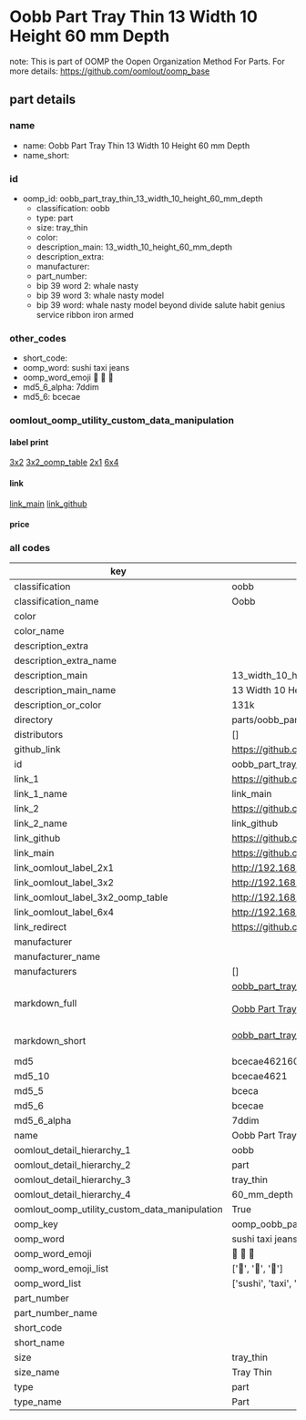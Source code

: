 # Oobb Part Tray Thin 13 Width 10 Height 60 mm Depth  

note: This is part of OOMP the Oopen Organization Method For Parts. For more details: https://github.com/oomlout/oomp_base

##  part details
  







### name
* name: Oobb Part Tray Thin 13 Width 10 Height 60 mm Depth
* name_short: 
### id
* oomp_id: oobb_part_tray_thin_13_width_10_height_60_mm_depth
  * classification: oobb
  * type: part
  * size: tray_thin
  * color: 
  * description_main: 13_width_10_height_60_mm_depth
  * description_extra: 
  * manufacturer: 
  * part_number: 
  * bip 39 word 2: whale nasty
  * bip 39 word 3: whale nasty model
  * bip 39 word: whale nasty model beyond divide salute habit genius service ribbon iron armed

### other_codes
* short_code: 
* oomp_word: sushi taxi jeans
* oomp_word_emoji :sushi: :taxi: :jeans:
* md5_6_alpha: 7ddim
* md5_6: bcecae






### oomlout_oomp_utility_custom_data_manipulation
#### label print
[3x2](http://192.168.1.245:1112/?label=oomp%207ddim)
[3x2_oomp_table](http://192.168.1.108:1112/?label=oomp%207ddim)
[2x1](http://192.168.1.242:1112/?label=oomp%207ddim)
[6x4](http://192.168.1.55:1112/?label=oomp%207ddim)    

#### link

[link_main](https://github.com/oomlout/oomlout_oomp_version_1_messy/tree/main/parts/oobb_part_tray_thin_13_width_10_height_60_mm_depth) [link_github](https://github.com/oomlout/oomlout_oomp_version_1_messy/tree/main/parts/oobb_part_tray_thin_13_width_10_height_60_mm_depth)                             

#### price







### all codes 
| key | value |  
| --- | --- |  
| classification | oobb |  
| classification_name | Oobb |  
| color |  |  
| color_name |  |  
| description_extra |  |  
| description_extra_name |  |  
| description_main | 13_width_10_height_60_mm_depth |  
| description_main_name | 13 Width 10 Height 60 mm Depth |  
| description_or_color | 131k |  
| directory | parts/oobb_part_tray_thin_13_width_10_height_60_mm_depth |  
| distributors | [] |  
| github_link | https://github.com/oomlout/oomlout_oomp_part_src/tree/main/parts/oobb_part_tray_thin_13_width_10_height_60_mm_depth |  
| id | oobb_part_tray_thin_13_width_10_height_60_mm_depth |  
| link_1 | https://github.com/oomlout/oomlout_oomp_version_1_messy/tree/main/parts/oobb_part_tray_thin_13_width_10_height_60_mm_depth |  
| link_1_name | link_main |  
| link_2 | https://github.com/oomlout/oomlout_oomp_version_1_messy/tree/main/parts/oobb_part_tray_thin_13_width_10_height_60_mm_depth |  
| link_2_name | link_github |  
| link_github | https://github.com/oomlout/oomlout_oomp_version_1_messy/tree/main/parts/oobb_part_tray_thin_13_width_10_height_60_mm_depth |  
| link_main | https://github.com/oomlout/oomlout_oomp_version_1_messy/tree/main/parts/oobb_part_tray_thin_13_width_10_height_60_mm_depth |  
| link_oomlout_label_2x1 | http://192.168.1.242:1112/?label=oomp%207ddim |  
| link_oomlout_label_3x2 | http://192.168.1.245:1112/?label=oomp%207ddim |  
| link_oomlout_label_3x2_oomp_table | http://192.168.1.108:1112/?label=oomp%207ddim |  
| link_oomlout_label_6x4 | http://192.168.1.55:1112/?label=oomp%207ddim |  
| link_redirect | https://github.com/oomlout/oomlout_oomp_version_1_messy/tree/main/parts/oobb_part_tray_thin_13_width_10_height_60_mm_depth |  
| manufacturer |  |  
| manufacturer_name |  |  
| manufacturers | [] |  
| markdown_full | [oobb_part_tray_thin_13_width_10_height_60_mm_depth](none)<br>[](none)<br>[Oobb Part Tray Thin 13 Width 10 Height 60 Mm Depth](none)<br><br> |  
| markdown_short | [oobb_part_tray_thin_13_width_10_height_60_mm_depth](none)<br><br> |  
| md5 | bcecae462160ed06fb1ff15d1d24cfcd |  
| md5_10 | bcecae4621 |  
| md5_5 | bceca |  
| md5_6 | bcecae |  
| md5_6_alpha | 7ddim |  
| name | Oobb Part Tray Thin 13 Width 10 Height 60 mm Depth |  
| oomlout_detail_hierarchy_1 | oobb |  
| oomlout_detail_hierarchy_2 | part |  
| oomlout_detail_hierarchy_3 | tray_thin |  
| oomlout_detail_hierarchy_4 | 60_mm_depth |  
| oomlout_oomp_utility_custom_data_manipulation | True |  
| oomp_key | oomp_oobb_part_tray_thin_13_width_10_height_60_mm_depth |  
| oomp_word | sushi taxi jeans |  
| oomp_word_emoji | :sushi: :taxi: :jeans: |  
| oomp_word_emoji_list | [':sushi:', ':taxi:', ':jeans:'] |  
| oomp_word_list | ['sushi', 'taxi', 'jeans'] |  
| part_number |  |  
| part_number_name |  |  
| short_code |  |  
| short_name |  |  
| size | tray_thin |  
| size_name | Tray Thin |  
| type | part |  
| type_name | Part |  
